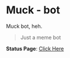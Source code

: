 # Muck - bot
Muck bot, heh.

> Just a meme bot

**Status Page**: [Click Here](https://stats.uptimerobot.com/zxpGRTRlv6)
